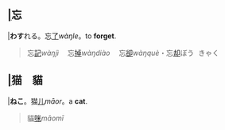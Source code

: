 ## [|]()<span lang=zh-tw>忘</span>

[|]()**わす**れる。忘[了]()*wàŋle*。to **forget**.   
><ruby>忘[記]()*wàŋjì*　</ruby>
<ruby>忘[掉]()*wàŋdiào*　</ruby>
<ruby>忘[卻]()*wàŋquè*・忘[却]()<kbd>ぼう<br>きゃく</kbd></ruby>


## [|]()<span lang=zh-tw>猫　貓</span>

[|]()**ねこ**。猫[儿]()*māor*。a **cat**.   
><ruby>貓[咪]()*māomī*　</ruby>

